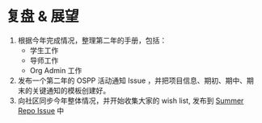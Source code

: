 # 复盘 & 展望

1. 根据今年完成情况，整理第二年的手册，包括：
    - 学生工作
    - 导师工作
    - Org Admin 工作
1. 发布一个第二年的 OSPP 活动通知 Issue ，并把项目信息、期初、期中、期末的关键通知的模板创建好。
1. 向社区同步今年整体情况，并开始收集大家的 wish list, 发布到 [Summer Repo Issue](https://github.com/wechaty/summer/issues) 中

